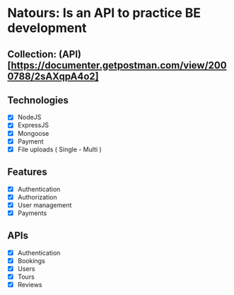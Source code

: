 # Natours: Is an API to practice BE development
## Collection: (API)[https://documenter.getpostman.com/view/2000788/2sAXqpA4o2]
## Technologies  
  - [x] NodeJS
  - [x] ExpressJS
  - [x] Mongoose
  - [x] Payment
  - [x] File uploads ( Single - Multi )

## Features
  - [x] Authentication
  - [x] Authorization
  - [x] User management
  - [x] Payments

## APIs
  - [x] Authentication
  - [x] Bookings
  - [x] Users
  - [x] Tours
  - [x] Reviews

